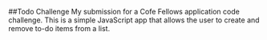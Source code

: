 ##Todo Challenge
My submission for a Cofe Fellows application code challenge. This is a simple JavaScript app that allows the user to create and remove to-do items from a list.
